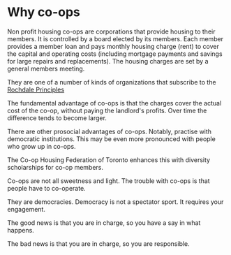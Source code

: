 # Why co-ops

Non profit housing co-ops are corporations that provide housing to their members.  It is controlled by a board elected by its members.  Each member provides a member loan and pays monthly housing charge (rent) to cover the capital and operating costs (including mortgage payments and savings for large repairs and replacements).  The housing charges are set by a general members meeting.

They are one of a number of kinds of organizations that subscribe to the [Rochdale Principles](rochdale.html)

The fundamental advantage of co-ops is that the charges cover the actual cost of the co-op, without paying the landlord's profits.  Over time the difference tends to become larger.

There are other prosocial advantages of co-ops.  Notably, practise with democratic institutions.  This may be even more pronounced with people who grow up in co-ops.

The Co-op Housing Federation of Toronto enhances this with diversity scholarships for co-op members.

Co-ops are not all sweetness and light.  The trouble with co-ops is that people have to co-operate.  

They are democracies.  Democracy is not a spectator sport.  It requires your engagement.

The good news is that you are in charge, so you have a say in what happens.

The bad news is that you are in charge, so you are responsible.
